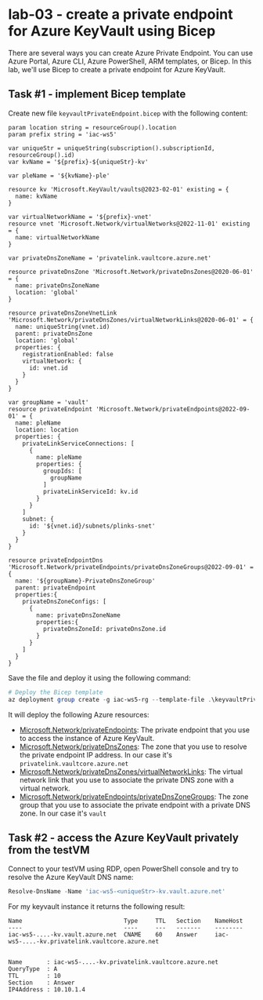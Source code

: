 # lab-03 - create a private endpoint for Azure KeyVault using Bicep

There are several ways you can create Azure Private Endpoint. You can use Azure Portal, Azure CLI, Azure PowerShell, ARM templates, or Bicep.
In this lab, we'll use Bicep to create a private endpoint for Azure KeyVault.

## Task #1 - implement Bicep template

Create new file `keyvaultPrivateEndpoint.bicep` with the following content:

```bicep
param location string = resourceGroup().location
param prefix string = 'iac-ws5'

var uniqueStr = uniqueString(subscription().subscriptionId, resourceGroup().id)
var kvName = '${prefix}-${uniqueStr}-kv'

var pleName = '${kvName}-ple'

resource kv 'Microsoft.KeyVault/vaults@2023-02-01' existing = {
  name: kvName
}

var virtualNetworkName = '${prefix}-vnet'
resource vnet 'Microsoft.Network/virtualNetworks@2022-11-01' existing = {
  name: virtualNetworkName
}

var privateDnsZoneName = 'privatelink.vaultcore.azure.net' 

resource privateDnsZone 'Microsoft.Network/privateDnsZones@2020-06-01' = {
  name: privateDnsZoneName
  location: 'global'
}

resource privateDnsZoneVnetLink 'Microsoft.Network/privateDnsZones/virtualNetworkLinks@2020-06-01' = {
  name: uniqueString(vnet.id)
  parent: privateDnsZone
  location: 'global'
  properties: {
    registrationEnabled: false
    virtualNetwork: {
      id: vnet.id
    }
  }  
}

var groupName = 'vault'
resource privateEndpoint 'Microsoft.Network/privateEndpoints@2022-09-01' = {
  name: pleName
  location: location
  properties: {
    privateLinkServiceConnections: [
      {
        name: pleName
        properties: {
          groupIds: [
            groupName
          ]
          privateLinkServiceId: kv.id
        }
      }
    ]
    subnet: {
      id: '${vnet.id}/subnets/plinks-snet'
    }
  }
}

resource privateEndpointDns 'Microsoft.Network/privateEndpoints/privateDnsZoneGroups@2022-09-01' = {
  name: '${groupName}-PrivateDnsZoneGroup'
  parent: privateEndpoint
  properties:{
    privateDnsZoneConfigs: [
      {
        name: privateDnsZoneName
        properties:{
          privateDnsZoneId: privateDnsZone.id
        }
      }
    ]
  }
}
```

Save the file and deploy it using the following command:

```powershell
# Deploy the Bicep template
az deployment group create -g iac-ws5-rg --template-file .\keyvaultPrivateEndpoint.bicep -n 'Deploy-KeyVault-PrivateEndpoint'
```

It will deploy the following Azure resources:

- [Microsoft.Network/privateEndpoints](https://learn.microsoft.com/en-us/azure/templates/microsoft.network/privateendpoints): The private endpoint that you use to access the instance of Azure KeyVault.
- [Microsoft.Network/privateDnsZones](https://learn.microsoft.com/en-us/azure/templates/microsoft.network/privatednszones): The zone that you use to resolve the private endpoint IP address. In our case it's `privatelink.vaultcore.azure.net`
- [Microsoft.Network/privateDnsZones/virtualNetworkLinks](https://learn.microsoft.com/en-us/azure/templates/microsoft.network/privatednszones/virtualnetworklinks): The virtual network link that you use to associate the private DNS zone with a virtual network.
- [Microsoft.Network/privateEndpoints/privateDnsZoneGroups](https://learn.microsoft.com/en-us/azure/templates/microsoft.network/privateendpoints/privateDnsZoneGroups): The zone group that you use to associate the private endpoint with a private DNS zone. In our case it's `vault`

## Task #2 - access the Azure KeyVault privately from the testVM

Connect to your testVM using RDP, open PowerShell console and try to resolve the Azure KeyVault DNS name:

```powershell
Resolve-DnsName -Name 'iac-ws5-<uniqueStr>-kv.vault.azure.net'
```

For my keyvault instance it returns the following result:

```text
Name                             Type     TTL   Section    NameHost
----                             ----     ---   -------    --------
iac-ws5-....-kv.vault.azure.net  CNAME    60    Answer     iac-ws5-....-kv.privatelink.vaultcore.azure.net


Name       : iac-ws5-....-kv.privatelink.vaultcore.azure.net
QueryType  : A
TTL        : 10
Section    : Answer
IP4Address : 10.10.1.4
```

